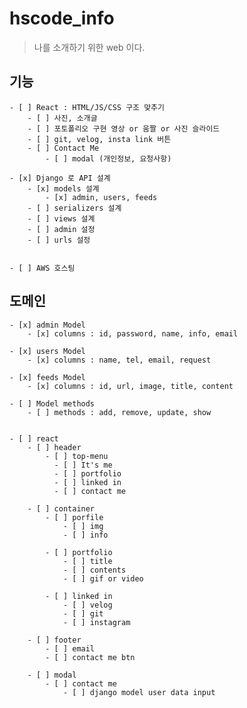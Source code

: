 # hscode_info

> 나를 소개하기 위한 web 이다.

## 기능

    - [ ] React : HTML/JS/CSS 구조 맞추기
        - [ ] 사진, 소개글
        - [ ] 포토폴리오 구현 영상 or 움짤 or 사진 슬라이드
        - [ ] git, velog, insta link 버튼
        - [ ] Contact Me
            - [ ] modal (개인정보, 요청사항)

    - [x] Django 로 API 설계
        - [x] models 설계
            - [x] admin, users, feeds
        - [ ] serializers 설계
        - [ ] views 설계
        - [ ] admin 설정
        - [ ] urls 설정


    - [ ] AWS 호스팅

## 도메인

    - [x] admin Model
        - [x] columns : id, password, name, info, email

    - [x] users Model
        - [x] columns : name, tel, email, request

    - [x] feeds Model
        - [x] columns : id, url, image, title, content

    - [ ] Model methods
        - [ ] methods : add, remove, update, show


    - [ ] react
        - [ ] header
            - [ ] top-menu
              - [ ] It's me
              - [ ] portfolio
              - [ ] linked in
              - [ ] contact me

        - [ ] container
            - [ ] porfile
                - [ ] img
                - [ ] info

            - [ ] portfolio
                - [ ] title
                - [ ] contents
                - [ ] gif or video

            - [ ] linked in
                - [ ] velog
                - [ ] git
                - [ ] instagram

        - [ ] footer
            - [ ] email
            - [ ] contact me btn

        - [ ] modal
            - [ ] contact me
                - [ ] django model user data input
